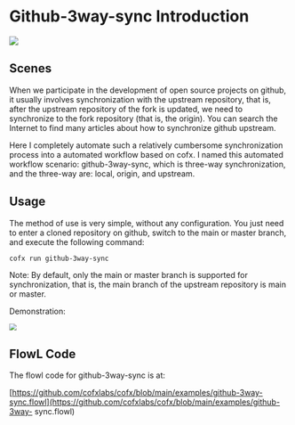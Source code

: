 # Github-3way-sync Introduction

![](/Users/skoo/go/src/github.com/cofxlabs/cofx/docs/assets/3way-sync.png)

## Scenes

When we participate in the development of open source projects on github, it usually involves synchronization with the upstream repository, that is, after the upstream repository of the fork is updated, we need to synchronize to the fork repository (that is, the origin). You can search the Internet to find many articles about how to synchronize github upstream.

Here I completely automate such a relatively cumbersome synchronization process into a automated workflow based on cofx. I named this automated workflow scenario: github-3way-sync, which is three-way synchronization, and the three-way are: local, origin, and upstream.

## Usage

The method of use is very simple, without any configuration. You just need to enter a cloned repository on github, switch to the main or master branch, and execute the following command:

```shell
cofx run github-3way-sync
````

Note: By default, only the main or master branch is supported for synchronization, that is, the main branch of the upstream repository is main or master.

Demonstration:

<img src="/Users/skoo/go/src/github.com/cofxlabs/cofx/docs/assets/3way-sync-demo.png" style="zoom:80%;" />

## FlowL Code

The flowl code for github-3way-sync is at:

[https://github.com/cofxlabs/cofx/blob/main/examples/github-3way-sync.flowl](https://github.com/cofxlabs/cofx/blob/main/examples/github-3way- sync.flowl)